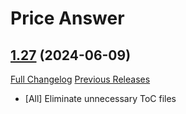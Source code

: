 # Price Answer

## [1.27](https://github.com/Myrroddin/price-answer/tree/1.27) (2024-06-09)
[Full Changelog](https://github.com/Myrroddin/price-answer/compare/1.26...1.27) [Previous Releases](https://github.com/Myrroddin/price-answer/releases)

- [All] Eliminate unnecessary ToC files  
